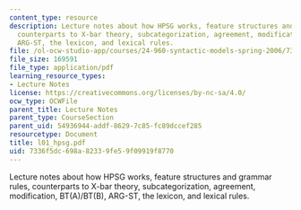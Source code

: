 ```yaml
---
content_type: resource
description: Lecture notes about how HPSG works, feature structures and grammar rules,
  counterparts to X-bar theory, subcategorization, agreement, modification, BT(A)/BT(B),
  ARG-ST, the lexicon, and lexical rules.
file: /ol-ocw-studio-app/courses/24-960-syntactic-models-spring-2006/7336f5dc698a82339fe59f09919f8770_l01_hpsg.pdf
file_size: 169591
file_type: application/pdf
learning_resource_types:
- Lecture Notes
license: https://creativecommons.org/licenses/by-nc-sa/4.0/
ocw_type: OCWFile
parent_title: Lecture Notes
parent_type: CourseSection
parent_uid: 54936944-addf-8629-7c85-fc89dccef285
resourcetype: Document
title: l01_hpsg.pdf
uid: 7336f5dc-698a-8233-9fe5-9f09919f8770
---
```

Lecture notes about how HPSG works, feature structures and grammar rules, counterparts to X-bar theory, subcategorization, agreement, modification, BT(A)/BT(B), ARG-ST, the lexicon, and lexical rules.